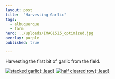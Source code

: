```yaml
---
layout: post
title:  "Harvesting Garlic"
tags:
  - albuquerque
  - farm
hero: ../uploads/IMAG1515_optimized.jpg
overlay: purple
published: true

---
```


Harvesting the first bit of garlic from the field.

[![stacked garlic](../uploads/IMAG1515_optimized.jpg){:.lead}](../uploads/IMAG1515.jpg)
[![half cleared row](../uploads/IMAG1519_optimized.jpg){:.lead}](../uploads/IMAG1519.jpg)
